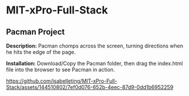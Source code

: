 # MIT-xPro-Full-Stack
<h2>Pacman Project</h2>
<p><strong>Description:</strong> Pacman chomps across the screen, turning directions when he hits the edge of the page. </p>
<p><strong>Installation:</strong> Download/Copy the Pacman folder, then drag the index.html file into the browser to see Pacman in action.  </p>

https://github.com/isabelleting/MIT-xPro-Full-Stack/assets/144510802/7ef0d076-652b-4eec-87d9-0dd1b6952259






